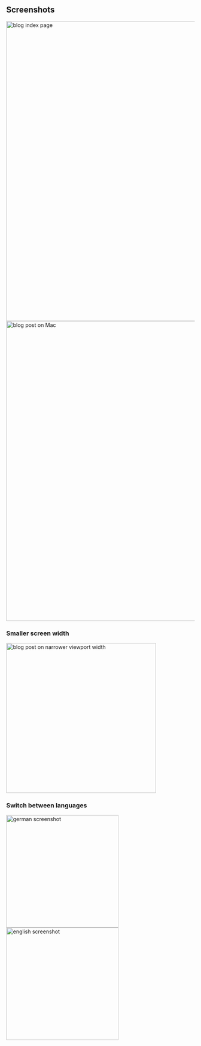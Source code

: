 ## Screenshots

<img src="https://raw.githubusercontent.com/nishanths/cocoa-hugo-theme/master/images/tn.png" alt="blog index page" width="800">

<img src="https://i.imgur.com/jdstF9j.png" alt="blog post on Mac" width="800">

### Smaller screen width

<img src="https://i.imgur.com/5jI8kEU.png" alt="blog post on narrower viewport width" width="400">

### Switch between languages

<img src="https://raw.githubusercontent.com/nishanths/cocoa-hugo-theme/master/images/scr.de-fullpage.png" title="german screenshot" alt="german screenshot" width="300"> <img src="https://raw.githubusercontent.com/nishanths/cocoa-hugo-theme/master/images/scr.en-fullpage.png" title="english screenshot" alt="english screenshot" width="300">
